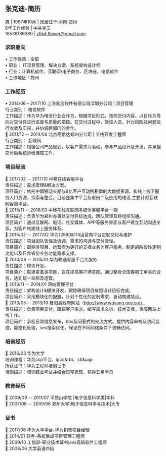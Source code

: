 ## 张克迪-简历


男 | 1987年10月 | 现居住于:河南 郑州 <br/>
6年工作经验 | 中共党员 <br/>
18538186380 | zhkd.flower@gmail.com <br/>

### 求职意向
&bull;	工作性质：全职<br/>
&bull;	职业： IT项目管理、解决方案、系统架构设计师<br/>
&bull;	行业：计算机软件、互联网/电子商务、区块链、电信软件 <br/>
&bull;	工作地区：郑州<br/>

### 工作经历
&bull;	2014/06 – 2017/10		上海易宝软件有限公司深圳分公司 | 项目管理 <br/>
行业类别： 电信软件<br/>
工作描述：作为华为电信行业合作方，根据项目形式，按照交付内容，以目标为导向对交付件进行进度与质量的把控。在交付过程中，管控人员，针对风险及问题进行收敛及汇报，并协调跨部门的合作。<br/>
	2011/12 -- 2014/06		北京高信达郑州分公司 | 全栈开发工程师<br/>
行业类别： 互联网<br/>
工作描述：根据公司产品规划，以客户需求为驱动，参与产品设计及开发，并承担交付后系统运维保障工作。<br/>

### 项目经验
	2017/02 -- 2017/10	 	中移在线客服平台<br/>
责任描述：需求管理&解决方案。<br/>
项目简介：依托中国移动长期与8亿客户互动所积累的大数据资源，和线上线下服务入口资源，探索与整合。目前是集中平台及省份二级应用的建设,主要针对互联网客服平台。<br/>
	2015/11 -- 2016/03		中移在线互联网多媒体客服平台一期<br/>
责任描述：负责华为郑州办事处交付目标达成，团队管理及跨组织沟通。<br/>
项目简介：通过互联网、电话、社交媒体、APP等服务界面与客户建立互动沟通关系，为客户构建线上服务体系。<br/>
	2015/02 -- 2017/02		华为12580&114运营商平台定制交付与维护<br/>
责任描述：项目团队管理及协调，需求的沟通与交付管理。<br/>
项目简介：周期类项目，运营商为更好的支撑业务为客户服务，制定的阶段性定制功能以及日常省份业务功能需求支撑。<br/>
	2014/08 -- 2015/01		华为联通客服平台大服务<br/>
责任描述：模块开发。<br/>
项目简介：联通变革类项目，旨在提高客户满意度。通过整合全国客服工单类的业务，达到统一监控及运营。<br/>
	2013/11 -- 2014/01		网站管理平台<br/>
责任描述：架构设计&模块开发，跟踪确保项目按照设计目标完成。<br/>
项目简介：采用模块化的配置，针对个性化的定制需求，自动构建站点。<br/>
	2013/05 -- 2013/10		舞阳县政府网站（http://www.wuyang.gov.cn/）<br/>
责任描述：负责项目交付。跟踪客户需求，编写需求文档。技术支撑，保障网站上线工作。<br/>
项目简介：承担日常信息发布，bbs及问答式的交流方式。提供内容审核及访问监控，静态化处理，seo搜索优化，保证在不同网络条件下流畅访问。<br/>

### 培训经历
	2016/03	华为大学<br/>
培训课程：华为csp平台、ipcc&rbt、cti&uap<br/>
所获证书：华为工程师培训证书<br/>
培训描述：培训结业考试并结合日常表现，获得五星学员<br/>

### 教育经历
	2009/09 -- 2011/07		平顶山学院 |电子信息科学类|本科<br/>
	2007/06 -- 2009/06		郑州大学|电子信息科学与技术|大专<br/>

### 证书
	2017/08 华为大学平台-华为销售项目经理<br/>
	2014/01 软考-系统集成项目管理工程师<br/>
	2009/10 工信部-职业技术证书java高级软件工程师<br/>
	2008/06 大学英语四级<br/>

